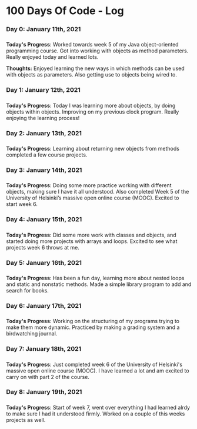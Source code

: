 # 100 Days Of Code - Log

### Day 0: January 11th, 2021
##### 

**Today's Progress**: Worked towards week 5 of my Java object-oriented programming course. Got into working with objects as method parameters. Really enjoyed today and learned lots.

**Thoughts:** Enjoyed learning the new ways in which methods can be used with objects as parameters. Also getting use to objects being wired to.

### Day 1: January 12th, 2021
#####

**Today's Progress**:  Today I was learning more about objects, by doing objects within objects. Improving on my previous clock program. Really enjoying the learning process!

### Day 2: January 13th, 2021
##### 

**Today's Progress**: Learning about returning new objects from methods completed a few course projects.

### Day 3: January 14th, 2021
##### 

**Today's Progress**: Doing some more practice working with different objects, making sure I have it all understood. Also completed Week 5 of the University of Helsinki’s massive open online course (MOOC). Excited to start week 6. 

### Day 4: January 15th, 2021
##### 

**Today's Progress**: Did some more work with classes and objects, and started doing more projects with arrays and loops. Excited to see what projects week 6 throws at me.

### Day 5: January 16th, 2021
##### 

**Today's Progress**: Has been a fun day, learning more about nested loops and static and nonstatic methods.  Made a simple library program to add and search for books. 

### Day 6: January 17th, 2021
##### 

**Today's Progress**: Working on the structuring of my programs trying to make them more dynamic. Practiced by making a grading system and a birdwatching journal. 

### Day 7: January 18th, 2021
##### 

**Today's Progress**: Just completed week 6 of the University of Helsinki's massive open online course (MOOC). I have learned a lot and am excited to carry on with part 2 of the course.

### Day 8: January 19th, 2021
##### 

**Today's Progress**: Start of week 7, went over everything I had learned alrdy to make sure I had it understood firmly. Worked on a couple of this weeks projects as well. 
